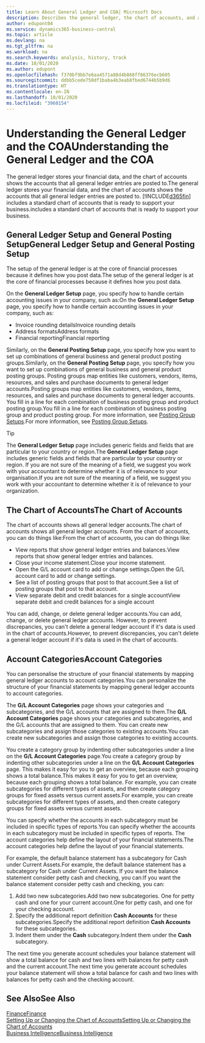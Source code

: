 ```yaml
---
title: Learn About General Ledger and COA| Microsoft Docs
description: Describes the general ledger, the chart of accounts, and account categories.
author: edupont04
ms.service: dynamics365-business-central
ms.topic: article
ms.devlang: na
ms.tgt_pltfrm: na
ms.workload: na
ms.search.keywords: analysis, history, track
ms.date: 10/01/2020
ms.author: edupont
ms.openlocfilehash: f370bf9bb7e6aa4571a88d4b868ff86376ecb605
ms.sourcegitcommit: ddbb5cede750df1baba4b3eab8fbed6744b5b9d6
ms.translationtype: HT
ms.contentlocale: en-IN
ms.lasthandoff: 10/01/2020
ms.locfileid: "3960154"
---
```

# <a name="understanding-the-general-ledger-and-the-coa"></a><span data-ttu-id="bb598-103">Understanding the General Ledger and the COA</span><span class="sxs-lookup"><span data-stu-id="bb598-103">Understanding the General Ledger and the COA</span></span>

<span data-ttu-id="bb598-104">The general ledger stores your financial data, and the chart of accounts shows the accounts that all general ledger entries are posted to.</span><span class="sxs-lookup"><span data-stu-id="bb598-104">The general ledger stores your financial data, and the chart of accounts shows the accounts that all general ledger entries are posted to.</span></span> [!INCLUDE[d365fin](includes/d365fin_md.md)] <span data-ttu-id="bb598-105">includes a standard chart of accounts that is ready to support your business.</span><span class="sxs-lookup"><span data-stu-id="bb598-105">includes a standard chart of accounts that is ready to support your business.</span></span>

## <a name="general-ledger-setup-and-general-posting-setup"></a><span data-ttu-id="bb598-106">General Ledger Setup and General Posting Setup</span><span class="sxs-lookup"><span data-stu-id="bb598-106">General Ledger Setup and General Posting Setup</span></span>

<span data-ttu-id="bb598-107">The setup of the general ledger is at the core of financial processes because it defines how you post data.</span><span class="sxs-lookup"><span data-stu-id="bb598-107">The setup of the general ledger is at the core of financial processes because it defines how you post data.</span></span>  

<span data-ttu-id="bb598-108">On the **General Ledger Setup** page, you specify how to handle certain accounting issues in your company, such as:</span><span class="sxs-lookup"><span data-stu-id="bb598-108">On the **General Ledger Setup** page, you specify how to handle certain accounting issues in your company, such as:</span></span>  

* <span data-ttu-id="bb598-109">Invoice rounding details</span><span class="sxs-lookup"><span data-stu-id="bb598-109">Invoice rounding details</span></span>  
* <span data-ttu-id="bb598-110">Address formats</span><span class="sxs-lookup"><span data-stu-id="bb598-110">Address formats</span></span>  
* <span data-ttu-id="bb598-111">Financial reporting</span><span class="sxs-lookup"><span data-stu-id="bb598-111">Financial reporting</span></span>  

<span data-ttu-id="bb598-112">Similarly, on the **General Posting Setup** page, you specify how you want to set up combinations of general business and general product posting groups.</span><span class="sxs-lookup"><span data-stu-id="bb598-112">Similarly, on the **General Posting Setup** page, you specify how you want to set up combinations of general business and general product posting groups.</span></span> <span data-ttu-id="bb598-113">Posting groups map entities like customers, vendors, items, resources, and sales and purchase documents to general ledger accounts.</span><span class="sxs-lookup"><span data-stu-id="bb598-113">Posting groups map entities like customers, vendors, items, resources, and sales and purchase documents to general ledger accounts.</span></span> <span data-ttu-id="bb598-114">You fill in a line for each combination of business posting group and product posting group.</span><span class="sxs-lookup"><span data-stu-id="bb598-114">You fill in a line for each combination of business posting group and product posting group.</span></span> <span data-ttu-id="bb598-115">For more information, see [Posting Group Setups](finance-posting-groups.md).</span><span class="sxs-lookup"><span data-stu-id="bb598-115">For more information, see [Posting Group Setups](finance-posting-groups.md).</span></span>  

> [!TIP]
> <span data-ttu-id="bb598-116">The **General Ledger Setup** page includes generic fields and fields that are particular to your country or region.</span><span class="sxs-lookup"><span data-stu-id="bb598-116">The **General Ledger Setup** page includes generic fields and fields that are particular to your country or region.</span></span> <span data-ttu-id="bb598-117">If you are not sure of the meaning of a field, we suggest you work with your accountant to determine whether it is of relevance to your organisation.</span><span class="sxs-lookup"><span data-stu-id="bb598-117">If you are not sure of the meaning of a field, we suggest you work with your accountant to determine whether it is of relevance to your organization.</span></span>  

## <a name="the-chart-of-accounts"></a><span data-ttu-id="bb598-118">The Chart of Accounts</span><span class="sxs-lookup"><span data-stu-id="bb598-118">The Chart of Accounts</span></span>

<span data-ttu-id="bb598-119">The chart of accounts shows all general ledger accounts.</span><span class="sxs-lookup"><span data-stu-id="bb598-119">The chart of accounts shows all general ledger accounts.</span></span> <span data-ttu-id="bb598-120">From the chart of accounts, you can do things like:</span><span class="sxs-lookup"><span data-stu-id="bb598-120">From the chart of accounts, you can do things like:</span></span>  

* <span data-ttu-id="bb598-121">View reports that show general ledger entries and balances.</span><span class="sxs-lookup"><span data-stu-id="bb598-121">View reports that show general ledger entries and balances.</span></span>  
* <span data-ttu-id="bb598-122">Close your income statement.</span><span class="sxs-lookup"><span data-stu-id="bb598-122">Close your income statement.</span></span>  
* <span data-ttu-id="bb598-123">Open the G/L account card to add or change settings.</span><span class="sxs-lookup"><span data-stu-id="bb598-123">Open the G/L account card to add or change settings.</span></span>  
* <span data-ttu-id="bb598-124">See a list of posting groups that post to that account.</span><span class="sxs-lookup"><span data-stu-id="bb598-124">See a list of posting groups that post to that account.</span></span>
* <span data-ttu-id="bb598-125">View separate debit and credit balances for a single account</span><span class="sxs-lookup"><span data-stu-id="bb598-125">View separate debit and credit balances for a single account</span></span>  

<span data-ttu-id="bb598-126">You can add, change, or delete general ledger accounts.</span><span class="sxs-lookup"><span data-stu-id="bb598-126">You can add, change, or delete general ledger accounts.</span></span> <span data-ttu-id="bb598-127">However, to prevent discrepancies, you can't delete a general ledger account if it's data is used in the chart of accounts.</span><span class="sxs-lookup"><span data-stu-id="bb598-127">However, to prevent discrepancies, you can't delete a general ledger account if it's data is used in the chart of accounts.</span></span>  

## <a name="account-categories"></a><span data-ttu-id="bb598-128">Account Categories</span><span class="sxs-lookup"><span data-stu-id="bb598-128">Account Categories</span></span>

<span data-ttu-id="bb598-129">You can personalise the structure of your financial statements by mapping general ledger accounts to account categories.</span><span class="sxs-lookup"><span data-stu-id="bb598-129">You can personalize the structure of your financial statements by mapping general ledger accounts to account categories.</span></span>  

<span data-ttu-id="bb598-130">The **G/L Account Categories** page shows your categories and subcategories, and the G/L accounts that are assigned to them.</span><span class="sxs-lookup"><span data-stu-id="bb598-130">The **G/L Account Categories** page shows your categories and subcategories, and the G/L accounts that are assigned to them.</span></span> <span data-ttu-id="bb598-131">You can create new subcategories and assign those categories to existing accounts.</span><span class="sxs-lookup"><span data-stu-id="bb598-131">You can create new subcategories and assign those categories to existing accounts.</span></span>  

<span data-ttu-id="bb598-132">You create a category group by indenting other subcategories under a line on the **G/L Account Categories** page.</span><span class="sxs-lookup"><span data-stu-id="bb598-132">You create a category group by indenting other subcategories under a line on the **G/L Account Categories** page.</span></span> <span data-ttu-id="bb598-133">This makes it easy for you to get an overview, because each grouping shows a total balance.</span><span class="sxs-lookup"><span data-stu-id="bb598-133">This makes it easy for you to get an overview, because each grouping shows a total balance.</span></span> <span data-ttu-id="bb598-134">For example, you can create subcategories for different types of assets, and then create category groups for fixed assets versus current assets.</span><span class="sxs-lookup"><span data-stu-id="bb598-134">For example, you can create subcategories for different types of assets, and then create category groups for fixed assets versus current assets.</span></span>  

<span data-ttu-id="bb598-135">You can specify whether the accounts in each subcategory must be included in specific types of reports.</span><span class="sxs-lookup"><span data-stu-id="bb598-135">You can specify whether the accounts in each subcategory must be included in specific types of reports.</span></span> <span data-ttu-id="bb598-136">The account categories help define the layout of your financial statements.</span><span class="sxs-lookup"><span data-stu-id="bb598-136">The account categories help define the layout of your financial statements.</span></span>  

<span data-ttu-id="bb598-137">For example, the default balance statement has a subcategory for Cash under Current Assets.</span><span class="sxs-lookup"><span data-stu-id="bb598-137">For example, the default balance statement has a subcategory for Cash under Current Assets.</span></span> <span data-ttu-id="bb598-138">If you want the balance statement consider petty cash and checking, you can:</span><span class="sxs-lookup"><span data-stu-id="bb598-138">If you want the balance statement consider petty cash and checking, you can:</span></span>  

1. <span data-ttu-id="bb598-139">Add two new subcategories.</span><span class="sxs-lookup"><span data-stu-id="bb598-139">Add two new subcategories.</span></span> <span data-ttu-id="bb598-140">One for petty cash and one for your current account.</span><span class="sxs-lookup"><span data-stu-id="bb598-140">One for petty cash, and one for your checking account.</span></span>  
2. <span data-ttu-id="bb598-141">Specify the additional report definition **Cash Accounts** for these subcategories.</span><span class="sxs-lookup"><span data-stu-id="bb598-141">Specify the additional report definition **Cash Accounts** for these subcategories.</span></span>  
3. <span data-ttu-id="bb598-142">Indent them under the **Cash** subcategory.</span><span class="sxs-lookup"><span data-stu-id="bb598-142">Indent them under the **Cash** subcategory.</span></span>  

<span data-ttu-id="bb598-143">The next time you generate account schedules your balance statement will show a total balance for cash and two lines with balances for petty cash and the current account.</span><span class="sxs-lookup"><span data-stu-id="bb598-143">The next time you generate account schedules your balance statement will show a total balance for cash and two lines with balances for petty cash and the checking account.</span></span>  

## <a name="see-also"></a><span data-ttu-id="bb598-144">See Also</span><span class="sxs-lookup"><span data-stu-id="bb598-144">See Also</span></span>

[<span data-ttu-id="bb598-145">Finance</span><span class="sxs-lookup"><span data-stu-id="bb598-145">Finance</span></span>](finance.md)  
[<span data-ttu-id="bb598-146">Setting Up or Changing the Chart of Accounts</span><span class="sxs-lookup"><span data-stu-id="bb598-146">Setting Up or Changing the Chart of Accounts</span></span>](finance-setup-chart-accounts.md)  
[<span data-ttu-id="bb598-147">Business Intelligence</span><span class="sxs-lookup"><span data-stu-id="bb598-147">Business Intelligence</span></span>](bi.md)  
